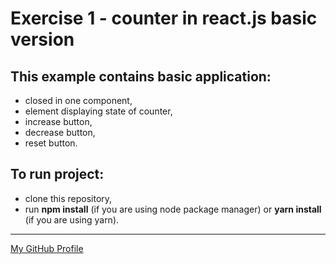 # Exercise 1 - counter in react.js basic version

## This example contains basic application:
  - closed in one component,
  - element displaying state of counter,
  - increase button,
  - decrease button,
  - reset button.

## To run project:
  - clone this repository,
  - run __npm install__ (if you are using node package manager) or __yarn install__ (if you are using yarn).

---
[My GitHub Profile](https://github.com/skwirowski "Paweł Skwirowski GitHub")
